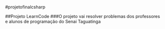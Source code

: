 
#projetofinalcsharp

##Projeto LearnCode
###O projeto vai resolver problemas dos professores e alunos de programação do Senai Taguatinga
